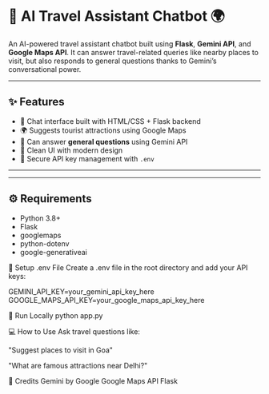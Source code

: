 # 🧠 AI Travel Assistant Chatbot 🌍

An AI-powered travel assistant chatbot built using **Flask**, **Gemini API**, and **Google Maps API**. It can answer travel-related queries like nearby places to visit, but also responds to general questions thanks to Gemini’s conversational power.

---

## ✨ Features

- 💬 Chat interface built with HTML/CSS + Flask backend
- 🌍 Suggests tourist attractions using Google Maps
- 🧠 Can answer **general questions** using Gemini API
- 🎨 Clean UI with modern design
- 🔐 Secure API key management with `.env`

---


---

## ⚙️ Requirements

- Python 3.8+
- Flask
- googlemaps
- python-dotenv
- google-generativeai

🔐 Setup .env File
Create a .env file in the root directory and add your API keys:

GEMINI_API_KEY=your_gemini_api_key_here
<br>
GOOGLE_MAPS_API_KEY=your_google_maps_api_key_here

🚀 Run Locally
python app.py

💻 How to Use
Ask travel questions like:

"Suggest places to visit in Goa"

"What are famous attractions near Delhi?"


🤖 Credits
Gemini by Google
Google Maps API
Flask


